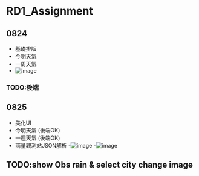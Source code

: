 # RD1_Assignment
## 0824
  - 基礎排版
  - 今明天氣
  - 一周天氣
  - ![image](https://github.com/weichen-chungyo/RD1_Assignment/blob/master/viewImage/0824.PNG)
### TODO:後端
## 0825
  - 美化UI
  - 今明天氣 (後端OK)
  - 一週天氣 (後端OK)
  - 雨量觀測站JSON解析
  -![image](https://github.com/weichen-chungyo/RD1_Assignment/blob/master/viewImage/0825.PNG)
  -![image](https://github.com/weichen-chungyo/RD1_Assignment/blob/master/viewImage/0825(2).PNG)
## TODO:show Obs rain & select city change image
